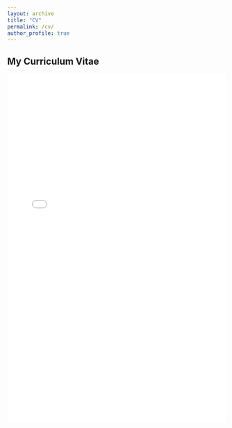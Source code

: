 ```yaml
---
layout: archive
title: "CV"
permalink: /cv/
author_profile: true
---
```


<h2>My Curriculum Vitae</h2>

<embed src="/assets/files/cv.pdf" type="application/pdf" width="100%" height="800px" />

<!-- Alternatively, you can use the iframe tag -->
<!-- <iframe src="/assets/files/cv.pdf" width="100%" height="800px"></iframe> -->
